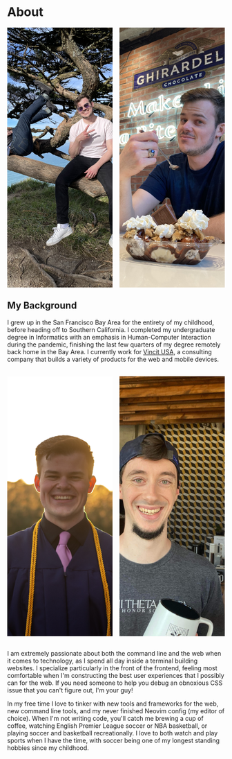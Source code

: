 # About

<div style='display: grid; grid-template-columns: 1fr 1fr; gap: 1rem;'>
  <img
    src='/assets/images/point-reyes-tree.jpeg'
    alt=''
    width='600'
    height='600'
    style='object-fit: cover; object-position: center; aspect-ratio: 1 / 1;'
  />
  <img
    src='/assets/images/ghiradelli.jpg'
    alt=''
    width='600'
    height='600'
    style='object-fit: cover; object-position: center; aspect-ratio: 1 / 1;'
  />
</div>

## My Background

I grew up in the San Francisco Bay Area for the entirety of my childhood, before heading off to Southern California. I completed my undergraduate degree in Informatics with an emphasis in Human-Computer Interaction during the pandemic, finishing the last few quarters of my degree remotely back home in the Bay Area. I currently work for [Vincit USA](https://vincit.com), a consulting company that builds a variety of products for the web and mobile devices. 

<br />

<div style='display: grid; grid-template-columns: 1fr 1fr; gap: 1rem;'>
  <img
    src='/assets/images/golden-hour-grad.jpg'
    alt=''
    width='600'
    height='600'
    style='object-fit: cover; object-position: center; aspect-ratio: 1 / 1;'
  />
  <img
    src='/assets/images/onyx-with-jonathan.jpg'
    alt=''
    width='600'
    height='600'
    style='object-fit: cover; object-position: center; aspect-ratio: 1 / 1;'
  />
</div>

<br />

I am extremely passionate about both the command line and the web when it comes to technology, as I spend all day inside a terminal building websites. I specialize particularly in the front of the frontend, feeling most comfortable when I'm constructing the best user experiences that I possibly can for the web. If you need someone to help you debug an obnoxious CSS issue that you can't figure out, I'm your guy!

In my free time I love to tinker with new tools and frameworks for the web, new command line tools, and my never finished Neovim config (my editor of choice). When I'm not writing code, you'll catch me brewing a cup of coffee, watching English Premier League soccer or NBA basketball, or playing soccer and basketball recreationally. I love to both watch and play sports when I have the time, with soccer being one of my longest standing hobbies since my childhood.
